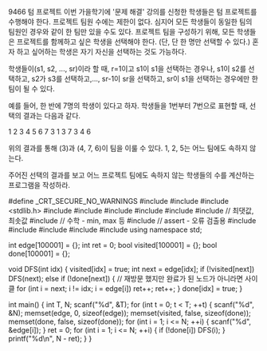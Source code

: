 9466 텀 프로젝트
이번 가을학기에 '문제 해결' 강의를 신청한 학생들은 텀 프로젝트를 수행해야 한다. 프로젝트 팀원 수에는 제한이 없다. 
심지어 모든 학생들이 동일한 팀의 팀원인 경우와 같이 한 팀만 있을 수도 있다. 프로젝트 팀을 구성하기 위해, 모든 학생들은 프로젝트를 함께하고 싶은 학생을 선택해야 한다. 
(단, 단 한 명만 선택할 수 있다.) 혼자 하고 싶어하는 학생은 자기 자신을 선택하는 것도 가능하다.

학생들이(s1, s2, ..., sr)이라 할 때, r=1이고 s1이 s1을 선택하는 경우나, s1이 s2를 선택하고, s2가 s3를 선택하고,..., sr-1이 sr을 선택하고, 
sr이 s1을 선택하는 경우에만 한 팀이 될 수 있다.

예를 들어, 한 반에 7명의 학생이 있다고 하자. 학생들을 1번부터 7번으로 표현할 때, 선택의 결과는 다음과 같다.

1	2	3	4	5	6	7
3	1	3	7	3	4	6

위의 결과를 통해 (3)과 (4, 7, 6)이 팀을 이룰 수 있다. 1, 2, 5는 어느 팀에도 속하지 않는다.

주어진 선택의 결과를 보고 어느 프로젝트 팀에도 속하지 않는 학생들의 수를 계산하는 프로그램을 작성하라.



#define _CRT_SECURE_NO_WARNINGS
#include <numeric>
#include <cstdio>
#include <stdlib.h>
#include <iostream>
#include <cstring>
#include <string>
#include <algorithm>
#include <vector>
#include <climits>   // 최댓값, 최솟값
#include <cmath>   // 수학 - min, max 등
#include <cassert>   // assert - 오류 검출용
#include <queue>
#include <stack>
#include <deque>
#include <map>
#include <set>
using namespace std;

int edge[100001] = {};
int ret = 0;
bool visited[100001] = {};
bool done[100001] = {};

void DFS(int idx) {
	visited[idx] = true;
	int next = edge[idx];
	if (!visited[next])
		DFS(next);
	else if (!done[next]) {   // 재방문 했지만 완료가 된 노드가 아니라면 사이클
		for (int i = next; i != idx; i = edge[i])
			ret++;
		ret++;
	}
	done[idx] = true;
}

int main() {
	int T, N;
	scanf("%d", &T);
	for (int t = 0; t < T; ++t) {
		scanf("%d", &N);
		memset(edge, 0, sizeof(edge));
		memset(visited, false, sizeof(done));
		memset(done, false, sizeof(done));
		for (int i = 1; i <= N; ++i) {
			scanf("%d", &edge[i]);
		}
		ret = 0;
		for (int i = 1; i <= N; ++i) {
			if (!done[i])
				DFS(i);
		}
		printf("%d\n", N - ret);
	}
}
